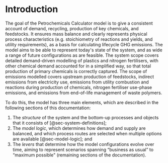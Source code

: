 # Introduction

The goal of the Petrochemicals Calculator model is to give a consistent account of demand, recycling, production of key chemicals, and feedstocks. It ensures mass balance and clearly represents physical process characteristics (e.g. stoichiometry of reactions and yields, and utility requirements), as a basis for calculating lifecycle GHG emissions. The model aims to be able to represent today's state of the system, and as wide a range of future configurations as are feasible. The system scope covers detailed demand-driven modelling of plastics and nitrogen fertilisers, with other chemical demand accounted for in a simplified way, so that total production of primary chemicals is correctly captured. The scope of emissions modelled covers upstream production of feedstocks, indirect emissions from electricity use, emissions from utility combustion and reactions during production of chemicals, nitrogen fertiliser use-phase emissions, and emissions from end-of-life management of waste polymers.

To do this, the model has three main elements, which are described in the following sections of this documentation:

1. The *structure* of the system and the bottom-up processes and objects that it consists of [@sec-system-definitions];
2. The *model logic*, which determines how demand and supply are balanced, and which process routes are selected when multiple options are available [@sec-model-logic]; and
3. The *levers* that determine how the model configurations evolve over time, aiming to represent scenarios spanning “business as usual” to “maximum possible" (remaining sections of the documentation).
